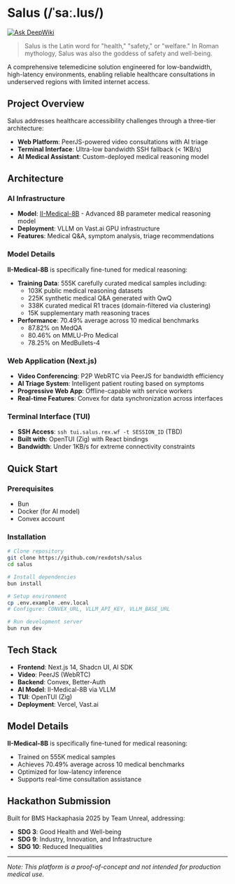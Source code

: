 # Salus (/ˈsaː.lus/)
[![Ask DeepWiki](https://deepwiki.com/badge.svg)](https://deepwiki.com/rexdotsh/salus)

> Salus is the Latin word for "health," "safety," or "welfare." In Roman mythology, Salus was also the goddess of safety and well-being.

A comprehensive telemedicine solution engineered for low-bandwidth, high-latency environments, enabling reliable healthcare consultations in underserved regions with limited internet access.

## Project Overview

Salus addresses healthcare accessibility challenges through a three-tier architecture:
- **Web Platform**: PeerJS-powered video consultations with AI triage
- **Terminal Interface**: Ultra-low bandwidth SSH fallback (< 1KB/s)
- **AI Medical Assistant**: Custom-deployed medical reasoning model

## Architecture

### AI Infrastructure
- **Model**: [II-Medical-8B](https://huggingface.co/Intelligent-Internet/II-Medical-8B) - Advanced 8B parameter medical reasoning model
- **Deployment**: VLLM on Vast.ai GPU infrastructure
- **Features**: Medical Q&A, symptom analysis, triage recommendations

### Model Details

**II-Medical-8B** is specifically fine-tuned for medical reasoning:
- **Training Data**: 555K carefully curated medical samples including:
  - 103K public medical reasoning datasets
  - 225K synthetic medical Q&A generated with QwQ
  - 338K curated medical R1 traces (domain-filtered via clustering)
  - 15K supplementary math reasoning traces
- **Performance**: 70.49% average across 10 medical benchmarks
  - 87.82% on MedQA
  - 80.46% on MMLU-Pro Medical
  - 78.25% on MedBullets-4

### Web Application (Next.js)
- **Video Conferencing**: P2P WebRTC via PeerJS for bandwidth efficiency
- **AI Triage System**: Intelligent patient routing based on symptoms
- **Progressive Web App**: Offline-capable with service workers
- **Real-time Features**: Convex for data synchronization across interfaces

### Terminal Interface (TUI)
- **SSH Access**: `ssh tui.salus.rex.wf -t SESSION_ID` (TBD)
- **Built with**: OpenTUI (Zig) with React bindings
- **Bandwidth**: Under 1KB/s for extreme connectivity constraints

## Quick Start

### Prerequisites
- Bun
- Docker (for AI model)
- Convex account

### Installation

```bash
# Clone repository
git clone https://github.com/rexdotsh/salus
cd salus

# Install dependencies
bun install

# Setup environment
cp .env.example .env.local
# Configure: CONVEX_URL, VLLM_API_KEY, VLLM_BASE_URL

# Run development server
bun run dev
```

## Tech Stack

- **Frontend**: Next.js 14, Shadcn UI, AI SDK
- **Video**: PeerJS (WebRTC)
- **Backend**: Convex, Better-Auth
- **AI Model**: II-Medical-8B via VLLM
- **TUI**: OpenTUI (Zig)
- **Deployment**: Vercel, Vast.ai

## Model Details

**II-Medical-8B** is specifically fine-tuned for medical reasoning:
- Trained on 555K medical samples
- Achieves 70.49% average across 10 medical benchmarks
- Optimized for low-latency inference
- Supports real-time consultation assistance

## Hackathon Submission

Built for BMS Hackaphasia 2025 by Team Unreal, addressing:
- **SDG 3**: Good Health and Well-being
- **SDG 9**: Industry, Innovation, and Infrastructure  
- **SDG 10**: Reduced Inequalities

---

*Note: This platform is a proof-of-concept and not intended for production medical use.*